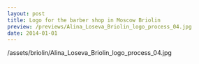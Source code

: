 ```yaml
---
layout: post
title: Logo for the barber shop in Moscow Briolin
preview: /previews/Alina_Loseva_Briolin_logo_process_04.jpg
date: 2014-01-01
---
```

/assets/briolin/Alina_Loseva_Briolin_logo_process_04.jpg
